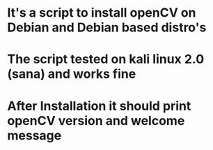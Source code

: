 # It's a script to install openCV on Debian and Debian based distro's
# The script tested on kali linux 2.0 (sana) and works fine
# After Installation it should print openCV version and welcome message
